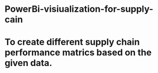 # PowerBi-visiualization-for-supply-cain
# To create different supply chain performance matrics based on the given data.
